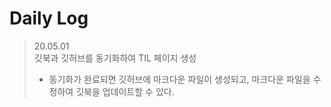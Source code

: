 # Daily Log

> 20.05.01  
> 깃북과 깃허브를 동기화하여 TIL 페이지 생성  
>  - 동기화가 완료되면 깃허브에 마크다운 파일이 생성되고, 마크다운 파일을 수정하여 깃북을 업데이트할 수 있다.




